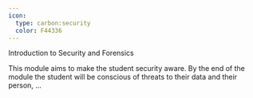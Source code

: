 ```yaml
---
icon:
  type: carbon:security
  color: F44336
---
```

Introduction to Security and Forensics

This module aims to make the student security aware. By the end of the module the student will be conscious of threats to their data and their person, ... 
